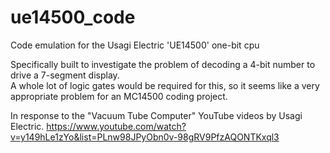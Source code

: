 # ue14500_code
Code emulation for the Usagi Electric 'UE14500' one-bit cpu

Specifically built to investigate the problem of decoding a 4-bit number to drive a 7-segment display.  
A whole lot of logic gates would be required for this, so it seems like a very appropriate problem for an MC14500 coding project.

In response to the "Vacuum Tube Computer" YouTube videos by Usagi Electric.
https://www.youtube.com/watch?v=y149hLe1zYo&list=PLnw98JPyObn0v-98gRV9PfzAQONTKxql3
